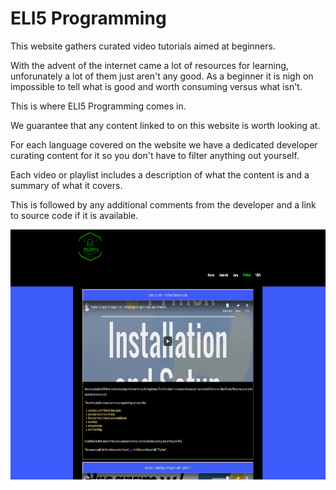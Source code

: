 # ELI5 Programming

This website gathers curated video tutorials aimed at beginners.

With the advent of the internet came a lot of resources for learning, unforunately a lot of them just aren't any good.
As a beginner it is nigh on impossible to tell what is good and worth consuming versus what isn't.

This is where ELI5 Programming comes in.

We guarantee that any content linked to on this website is worth looking at.

For each language covered on the website we have a dedicated developer curating content for it so you don't have to filter anything out yourself.

Each video or playlist includes a description of what the content is and a summary of what it covers.

This is followed by any additional comments from the developer and a link to source code if it is available.
<p align="center">
    <img src="images/screenshot.png" alt="screenshot" width="600" height="400"></img>
</p>
